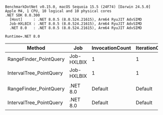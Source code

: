 ```

BenchmarkDotNet v0.15.0, macOS Sequoia 15.5 (24F74) [Darwin 24.5.0]
Apple M4, 1 CPU, 10 logical and 10 physical cores
.NET SDK 8.0.300
  [Host]     : .NET 8.0.5 (8.0.524.21615), Arm64 RyuJIT AdvSIMD
  Job-HXLBIX : .NET 8.0.5 (8.0.524.21615), Arm64 RyuJIT AdvSIMD
  .NET 8.0   : .NET 8.0.5 (8.0.524.21615), Arm64 RyuJIT AdvSIMD

Runtime=.NET 8.0  

```
| Method                  | Job        | InvocationCount | IterationCount | LaunchCount | UnrollFactor | WarmupCount | Mean       | Error     | StdDev    | Ratio | RatioSD |
|------------------------ |----------- |---------------- |--------------- |------------ |------------- |------------ |-----------:|----------:|----------:|------:|--------:|
| RangeFinder_PointQuery  | Job-HXLBIX | 1               | 1              | 1           | 1            | 1           | 112.750 μs |        NA | 0.0000 μs |  0.47 |    0.00 |
| IntervalTree_PointQuery | Job-HXLBIX | 1               | 1              | 1           | 1            | 1           | 242.458 μs |        NA | 0.0000 μs |  1.00 |    0.00 |
|                         |            |                 |                |             |              |             |            |           |           |       |         |
| RangeFinder_PointQuery  | .NET 8.0   | Default         | Default        | Default     | 16           | Default     |   1.164 μs | 0.0074 μs | 0.0069 μs |  0.11 |    0.00 |
| IntervalTree_PointQuery | .NET 8.0   | Default         | Default        | Default     | 16           | Default     |  11.044 μs | 0.2080 μs | 0.1844 μs |  1.00 |    0.02 |
